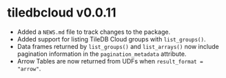 # tiledbcloud v0.0.11

* Added a `NEWS.md` file to track changes to the package.
* Added support for listing TileDB Cloud groups with `list_groups()`.
* Data frames returned by `list_groups()` and `list_arrays()` now include pagination information in the `pagination_metadata` attribute.
* Arrow Tables are now returned from UDFs when `result_format = "arrow"`.
